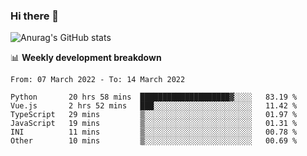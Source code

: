 ### Hi there 👋
![Anurag's GitHub stats](https://github-readme-stats.vercel.app/api?username=jami1024&show_icons=true&theme=radical)

📊 **Weekly development breakdown**
<!--START_SECTION:waka-->

```text
From: 07 March 2022 - To: 14 March 2022

Python       20 hrs 58 mins  ████████████████████▓░░░░   83.19 %
Vue.js       2 hrs 52 mins   ███░░░░░░░░░░░░░░░░░░░░░░   11.42 %
TypeScript   29 mins         ▒░░░░░░░░░░░░░░░░░░░░░░░░   01.97 %
JavaScript   19 mins         ▒░░░░░░░░░░░░░░░░░░░░░░░░   01.31 %
INI          11 mins         ▒░░░░░░░░░░░░░░░░░░░░░░░░   00.78 %
Other        10 mins         ▒░░░░░░░░░░░░░░░░░░░░░░░░   00.69 %
```

<!--END_SECTION:waka-->
<!--
**jami1024/jami1024** is a ✨ _special_ ✨ repository because its `README.md` (this file) appears on your GitHub profile.

Here are some ideas to get you started:

- 🔭 I’m currently working on ...
- 🌱 I’m currently learning ...
- 👯 I’m looking to collaborate on ...
- 🤔 I’m looking for help with ...
- 💬 Ask me about ...
- 📫 How to reach me: ...
- 😄 Pronouns: ...
- ⚡ Fun fact: ...
-->
